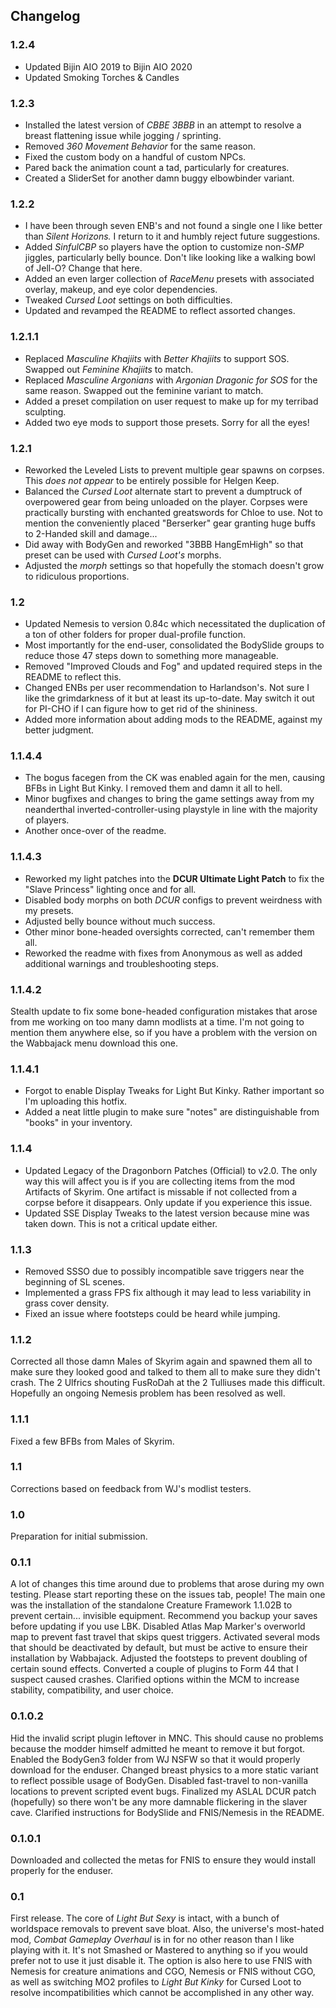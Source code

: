 ## Changelog

### 1.2.4

- Updated Bijin AIO 2019 to Bijin AIO 2020
- Updated Smoking Torches & Candles
  
### 1.2.3

- Installed the latest version of _CBBE 3BBB_ in an attempt to resolve a breast flattening issue while jogging / sprinting.
- Removed _360 Movement Behavior_ for the same reason.
- Fixed the custom body on a handful of custom NPCs.
- Pared back the animation count a tad, particularly for creatures.
- Created a SliderSet for another damn buggy elbowbinder variant.
 
### 1.2.2

- I have been through seven ENB's and not found a single one I like better than _Silent Horizons._ I return to it and humbly reject future suggestions.
- Added _SinfulCBP_ so players have the option to customize non-_SMP_ jiggles, particularly belly bounce. Don't like looking like a walking bowl of Jell-O? Change that here.
- Added an even larger collection of _RaceMenu_ presets with associated overlay, makeup, and eye color dependencies.
- Tweaked _Cursed Loot_ settings on both difficulties.
- Updated and revamped the README to reflect assorted changes.
  
### 1.2.1.1

- Replaced _Masculine Khajiits_ with _Better Khajiits_ to support SOS. Swapped out _Feminine Khajiits_ to match.
- Replaced _Masculine Argonians_ with _Argonian Dragonic for SOS_ for the same reason. Swapped out the feminine variant to match.
- Added a preset compilation on user request to make up for my terribad sculpting.
- Added two eye mods to support those presets. Sorry for all the eyes!

### 1.2.1

- Reworked the Leveled Lists to prevent multiple gear spawns on corpses. This _does not appear_ to be entirely possible for Helgen Keep.
- Balanced the _Cursed Loot_ alternate start to prevent a dumptruck of overpowered gear from being unloaded on the player. Corpses were practically bursting with enchanted greatswords for Chloe to use. Not to mention the conveniently placed "Berserker" gear granting huge buffs to 2-Handed skill and damage...
- Did away with BodyGen and reworked "3BBB HangEmHigh" so that preset can be used with _Cursed Loot's_ morphs.
- Adjusted the _morph_ settings so that hopefully the stomach doesn't grow to ridiculous proportions.

### 1.2

- Updated Nemesis to version 0.84c which necessitated the duplication of a ton of other folders for proper dual-profile function.
- Most importantly for the end-user, consolidated the BodySlide groups to reduce those 47 steps down to something more manageable.
- Removed "Improved Clouds and Fog" and updated required steps in the README to reflect this.
- Changed ENBs per user recommendation to Harlandson's. Not sure I like the grimdarkness of it but at least its up-to-date. May switch it out for PI-CHO if I can figure how to get rid of the shininess.
- Added more information about adding mods to the README, against my better judgment.

### 1.1.4.4

- The bogus facegen from the CK was enabled again for the men, causing BFBs in Light But Kinky. I removed them and damn it all to hell.
- Minor bugfixes and changes to bring the game settings away from my neanderthal inverted-controller-using playstyle in line with the majority of players.
- Another once-over of the readme.

### 1.1.4.3

- Reworked my light patches into the **DCUR Ultimate Light Patch** to fix the "Slave Princess" lighting once and for all.
- Disabled body morphs on both _DCUR_ configs to prevent weirdness with my presets.
- Adjusted belly bounce without much success.
- Other minor bone-headed oversights corrected, can't remember them all.
- Reworked the readme with fixes from Anonymous as well as added additional warnings and troubleshooting steps.

### 1.1.4.2

Stealth update to fix some bone-headed configuration mistakes that arose from me working on too many damn modlists at a time. I'm not going to mention them anywhere else, so if you have a problem with the version on the Wabbajack menu download this one.

### 1.1.4.1

- Forgot to enable Display Tweaks for Light But Kinky. Rather important so I'm uploading this hotfix.
- Added a neat little plugin to make sure "notes" are distinguishable from "books" in your inventory.

### 1.1.4

- Updated Legacy of the Dragonborn Patches (Official) to v2.0. The only way this will affect you is if you are collecting items from the mod Artifacts of Skyrim. One artifact is missable if not collected from a corpse before it disappears. Only update if you experience this issue.
- Updated SSE Display Tweaks to the latest version because mine was taken down. This is not a critical update either.

### 1.1.3

- Removed SSSO due to possibly incompatible save triggers near the beginning of SL scenes.
- Implemented a grass FPS fix although it may lead to less variability in grass cover density.
- Fixed an issue where footsteps could be heard while jumping.

### 1.1.2

Corrected all those damn Males of Skyrim again and spawned them all to make sure they looked good and talked to them all to make sure they didn't crash. The 2 Ulfrics shouting FusRoDah at the 2 Tulliuses made this difficult. Hopefully an ongoing Nemesis problem has been resolved as well.

### 1.1.1

Fixed a few BFBs from Males of Skyrim.

### 1.1

Corrections based on feedback from WJ's modlist testers.

### 1.0

Preparation for initial submission.

### 0.1.1

A lot of changes this time around due to problems that arose during my own testing. Please start reporting these on the issues tab, people! The main one was the installation of the standalone Creature Framework 1.1.02B to prevent certain... invisible equipment. Recommend you backup your saves before updating if you use LBK. Disabled Atlas Map Marker's overworld map to prevent fast travel that skips quest triggers. Activated several mods that should be deactivated by default, but must be active to ensure their installation by Wabbajack. Adjusted the footsteps to prevent doubling of certain sound effects. Converted a couple of plugins to Form 44 that I suspect caused crashes. Clarified options within the MCM to increase stability, compatibility, and user choice.

### 0.1.0.2

Hid the invalid script plugin leftover in MNC. This should cause no problems because the modder himself admitted he meant to remove it but forgot. Enabled the BodyGen3 folder from WJ NSFW so that it would properly download for the enduser. Changed breast physics to a more static variant to reflect possible usage of BodyGen. Disabled fast-travel to non-vanilla locations to prevent scripted event bugs. Finalized my ASLAL DCUR patch (hopefully) so there won't be any more damnable flickering in the slaver cave. Clarified instructions for BodySlide and FNIS/Nemesis in the README.

### 0.1.0.1

Downloaded and collected the metas for FNIS to ensure they would install properly for the enduser.

### 0.1

First release. The core of _Light But Sexy_ is intact, with a bunch of worldspace removals to prevent save bloat. Also, the universe's most-hated mod, _Combat Gameplay Overhaul_ is in for no other reason than I like playing with it. It's not Smashed or Mastered to anything so if you would prefer not to use it just disable it. The option is also here to use FNIS with Nemesis for creature animations and CGO, Nemesis or FNIS without CGO, as well as switching MO2 profiles to _Light But Kinky_ for Cursed Loot to resolve incompatibilities which cannot be accomplished in any other way.
